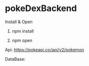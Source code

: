 # pokeDexBackend

Install & Open

1. npm install

2. npm open

Api: https://pokeapi.co/api/v2/pokemon

DataBase:
